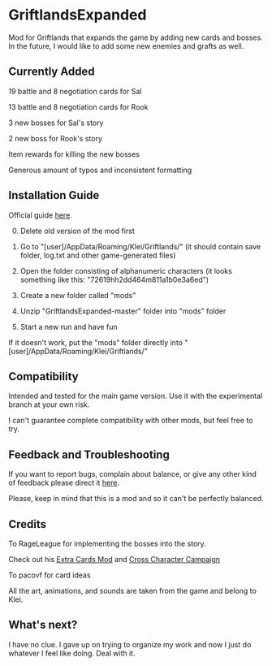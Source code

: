# GriftlandsExpanded

Mod for Griftlands that expands the game by adding new cards and bosses. In the future, I would like to add some new enemies and grafts as well.

## Currently Added

19 battle and 8 negotiation cards for Sal

13 battle and 8 negotiation cards for Rook

3 new bosses for Sal's story

2 new boss for Rook's story

Item rewards for killing the new bosses

Generous amount of typos and inconsistent formatting

## Installation Guide

Official guide [here](https://forums.kleientertainment.com/forums/topic/116914-early-mod-support/).

0. Delete old version of the mod first

1. Go to "[user]/AppData/Roaming/Klei/Griftlands/" (it should contain save folder, log.txt and other game-generated files)
2. Open the folder consisting of alphanumeric characters (it looks something like this: "72619hh2dd464m811a1b0e3a6ed")
3. Create a new folder called "mods"
4. Unzip "GriftlandsExpanded-master" folder into "mods" folder
5. Start a new run and have fun

If it doesn't work, put the "mods" folder directly into "[user]/AppData/Roaming/Klei/Griftlands/"

## Compatibility

Intended and tested for the main game version. Use it with the experimental branch at your own risk.

I can't guarantee complete compatibility with other mods, but feel free to try.

## Feedback and Troubleshooting

If you want to report bugs, complain about balance, or give any other kind of feedback please direct it [here](https://forums.kleientertainment.com/forums/topic/118889-custom-bosses-and-cards/).

Please, keep in mind that this is a mod and so it can't be perfectly balanced.

## Credits

To RageLeague for implementing the bosses into the story.

Check out his [Extra Cards Mod](https://github.com/RageLeague/GriftlandsExtraCardMod) and [Cross Character Campaign](https://github.com/RageLeague/CrossCharacterCampaign)

To pacovf for card ideas

All the art, animations, and sounds are taken from the game and belong to Klei.

## What's next?

I have no clue. I gave up on trying to organize my work and now I just do whatever I feel like doing. Deal with it.